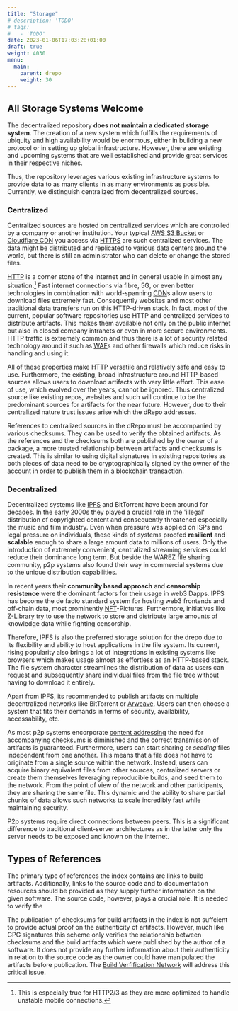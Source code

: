 ```yaml
---
title: "Storage"
# description: 'TODO'
# tags:
#   - 'TODO'
date: 2023-01-06T17:03:28+01:00
draft: true
weight: 4030
menu:
  main:
    parent: drepo
    weight: 30
---
```


## All Storage Systems Welcome

The decentralized repository **does not maintain a dedicated storage system**.
The creation of a new system which fulfills the requirements of ubiquity and
high availability would be enormous, either in building a new protocol or in
setting up global infrastructure. However, there are existing and upcoming
systems that are well established and provide great services in their respective
niches.

Thus, the repository leverages various existing infrastructure systems to
provide data to as many clients in as many environments as possible. Currently,
we distinguish centralized from decentralized sources.

### Centralized

Centralized sources are hosted on centralized services which are controlled by a
company or another institution. Your typical
[AWS S3 Bucket](https://aws.amazon.com/s3/ "AWS S3") or
[Cloudflare CDN](https://www.cloudflare.com/cdn/ "Cloudflare CDN") you access
via [HTTPS](https://en.wikipedia.org/wiki/HTTPS "HTTPS") are such centralized
services. The data might be distributed and replicated to various data centers
around the world, but there is still an administrator who can delete or change
the stored files.

[HTTP](https://en.wikipedia.org/wiki/Hypertext_Transfer_Protocol "HTTP") is a
corner stone of the internet and in general usable in almost any
situation.[^http] Fast internet connections via fibre, 5G, or even better
technologies in combination with world-spanning
[CDN](https://en.wikipedia.org/wiki/Content_delivery_network "Content Delivery
Network")s
allow users to download files extremely fast. Consequently websites and most
other traditional data transfers run on this HTTP-driven stack. In fact, most of
the current, popular software repositories use HTTP and centralized services to
distribute artifacts. This makes them available not only on the public internet
but also in closed company intranets or even in more secure environments. HTTP
traffic is extremely common and thus there is a lot of security related
technology around it such as
[WAF](https://en.wikipedia.org/wiki/Web_application_firewall "Web Application
Firewall")s
and other firewalls which reduce risks in handling and using it.

[^http]:
    This is especially true for HTTP2/3 as they are more optimized to handle
    unstable mobile connections.

All of these properties make HTTP versatile and relatively safe and easy to use.
Furthermore, the existing, broad infrastructure around HTTP-based sources allows
users to download artifacts with very little effort. This ease of use, which
evolved over the years, cannot be ignored. Thus centralized source like existing
repos, websites and such will continue to be the predominant sources for
artifacts for the near future. However, due to their centralized nature trust
issues arise which the dRepo addresses.

References to centralized sources in the dRepo must be accompanied by various
checksums. They can be used to verify the obtained artifacts. As the references
and the checksums both are published by the owner of a package, a more trusted
relationship between artifacts and checksums is created. This is similar to
using digital signatures in existing repositories as both pieces of data need to
be cryptographically signed by the owner of the account in order to publish them
in a blockchain transaction.

### Decentralized

Decentralized systems like
[IPFS](https://ipfs.tech/ "InterPlanetary File System") and BitTorrent have been
around for decades. In the early 2000s they played a crucial role in the
'illegal' distribution of copyrighted content and consequently threatened
especially the music and film industry. Even when pressure was applied on ISPs
and legal pressure on individuals, these kinds of systems proofed **resilient**
and **scalable** enough to share a large amount data to millions of users. Only
the introduction of extremely convenient, centralized streaming services could
reduce their dominance long term. But beside the WAREZ file sharing community,
p2p systems also found their way in commercial systems due to the unique
distribution capabilities.

In recent years their **community based approach** and **censorship resistence**
were the dominant factors for their usage in web3 Dapps. IPFS has become the de
facto standard system for hosting web3 frontends and off-chain data, most
prominently
[NFT](https://en.wikipedia.org/wiki/Non-fungible_token "Non-fungible Token")-Pictures.
Furthermore, initiatives like
[Z-Library](https://annas-blog.org/help-seed-zlibrary-on-ipfs.html "Z-Library")
try to use the network to store and distribute large amounts of knowledge data
while fighting censorship.

Therefore, IPFS is also the preferred storage solution for the drepo due to its
flexibility and ability to host applications in the file system. Its current,
rising popularity also brings a lot of integrations in existing systems like
browsers which makes usage almost as effortless as an HTTP-based stack. The file
system character streamlines the distribution of data as users can request and
subsequently share individual files from the file tree without having to
download it entirely.

Apart from IPFS, its recommended to publish artifacts on multiple decentralized
networks like BitTorrent or [Arweave](https://www.arweave.org/ "Arweave"). Users
can then choose a system that fits their demands in terms of security,
availability, accessability, etc.

As most p2p systems encorporate
[content addressing](https://en.wikipedia.org/wiki/Content-addressable_storage "Content-addressable Storage")
the need for accompanying checksums is diminished and the correct transmission
of artifacts is guaranteed. Furthermore, users can start sharing or _seeding_
files independent from one another. This means that a file does not have to
originate from a single source within the network. Instead, users can acquire
binary equivalent files from other sources, centralized servers or create them
themselves leveraging reproducible builds, and seed them to the network. From
the point of view of the network and other participants, they are sharing the
same file. This dynamic and the ability to share partial chunks of data allows
such networks to scale incredibly fast while maintaining security.

<!-- ipfs, bt, etc -->
<!-- content addressing combines checksums -->
<!-- TODO -->

P2p systems require direct connections between peers. This is a significant
difference to traditional client-server architectures as in the latter only the
server needs to be exposed and known on the internet.

<!-- TODO -->

<!-- access problems due to p2p / ports/firewalls -->
<!-- currently "low" usage needs more built-in systems => ipfs in brave -->
<!-- censorship resistence as anyone can host anything without much extra effort (content addressing) -->
<!-- network effects due to sharing while downloading and further seedings -->

## Types of References

The primary type of references the index contains are links to build artifacts.
Additionally, links to the source code and to documentation resources should be
provided as they supply further information on the given software.
The source code, however, plays a crucial role. It is needed to verify the

The publication of checksums for build artifacts in the index is not suffcient
to provide actual proof on the authenticity of artifacts. However, much like GPG
signatures this scheme only verifies the relationship between checksums and the
build artifacts which were published by the author of a software. It does not
provide any further information about their authenticity in relation to the
source code as the owner could have manipulated the artifacts before
publication. The [Build Verfification Network](TODO) will address this critical
issue.

<!-- checksum and link from owner => verifyable due to index on blockchain -->
<!-- only verifies that owner created checksum and artifact (like sig) -->
<!-- still not linking source and artifacts => see extended repo system -->

<!-- centralized, decentralized file pointers, checksums, source, docs, website, etc -->
<!-- SBOM should be included which lists all dependencies and information about the build -->

<!-- files in storage are fungible, checksums must apply to all "equivalent" artifacts -> centralized, decentralized, different sources -->